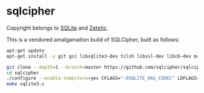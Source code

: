 # sqlcipher

Copyright belongs to [SQLite](https://www.sqlite.org/) and [Zetetic](https://github.com/sqlcipher/sqlcipher?tab=License-1-ov-file).

This is a vendored amalgamation build of SQLCipher, built as follows:
```bash
apt-get update
apt-get install -y git gcc libsqlite3-dev tclsh libssl-dev libc6-dev make

git clone --depth=1 --branch=master https://github.com/sqlcipher/sqlcipher.git
cd sqlcipher
./configure --enable-tempstore=yes CFLAGS="-DSQLITE_HAS_CODEC" LDFLAGS="-lcrypto -lsqlite3"
make sqlite3.c
```
